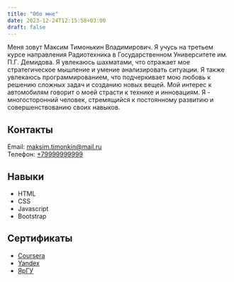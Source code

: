 ```yaml
---
title: "Обо мне"
date: 2023-12-24T12:15:58+03:00
draft: false
---
```

 Меня зовут Максим Тимонькин Владимирович. Я учусь на третьем курсе направления Радиотехника в Государственном Университете им. П.Г. Демидова. Я увлекаюсь шахматами, что отражает мое стратегическое мышление и умение анализировать ситуации. Я также увлекаюсь программированием, что подчеркивает мою любовь к решению сложных задач и созданию новых вещей. Мой интерес к автомобилям говорит о моей страсти к технике и инновациям. Я - многосторонний человек, стремящийся к постоянному развитию и совершенствованию своих навыков.

## Контакты
Email: [maksim.timonkin@mail.ru](mailto:maksim.timonkin@mail.ru)\
Телефон: [+79999999999](tel:+79999999999)

## Навыки
- HTML
- CSS
- Javascript
- Bootstrap

## Сертификаты
- [Coursera](https://www.coursera.org)
- [Yandex](https://ya.ru)
- [ЯрГУ](https://uniyar.ac.ru)
